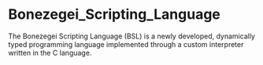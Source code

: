 # Bonezegei_Scripting_Language
The Bonezegei Scripting Language (BSL) is a newly developed, dynamically typed programming language implemented through a custom interpreter written in the C language.
